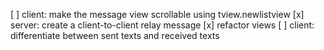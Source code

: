 [ ] client: make the message view scrollable using tview.newlistview
[x] server: create a client-to-client relay message
[x] refactor views
[ ] client: differentiate between sent texts and received texts